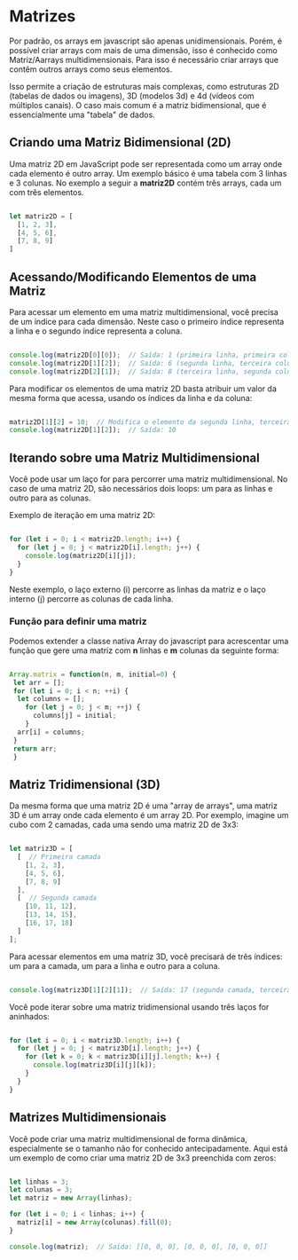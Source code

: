 # Matrizes

Por padrão, os arrays em javascript são apenas unidimensionais. Porém, é possível criar arrays com mais de uma dimensão, isso é conhecido como Matriz/Aarrays multidimensionais. Para isso é necessário criar arrays que contêm outros arrays como seus elementos. 

Isso permite a criação de estruturas mais complexas, como estruturas 2D (tabelas de dados ou imagens), 3D (modelos 3d) e 4d (vídeos com múltiplos canais). O caso mais comum é a matriz bidimensional, que é essencialmente uma "tabela" de dados.

## Criando uma Matriz Bidimensional (2D)

Uma matriz 2D em JavaScript pode ser representada como um array onde cada elemento é outro array. Um exemplo básico é uma tabela com 3 linhas e 3 colunas. No exemplo a seguir a **matriz2D** contém três arrays, cada um com três elementos.

```js

let matriz2D = [
  [1, 2, 3],
  [4, 5, 6],
  [7, 8, 9]
]

```

## Acessando/Modificando Elementos de uma Matriz

Para acessar um elemento em uma matriz multidimensional, você precisa de um índice para cada dimensão. Neste caso o primeiro índice representa a linha e o segundo índice representa a coluna.

```javascript

console.log(matriz2D[0][0]);  // Saída: 1 (primeira linha, primeira coluna)
console.log(matriz2D[1][2]);  // Saída: 6 (segunda linha, terceira coluna)
console.log(matriz2D[2][1]);  // Saída: 8 (terceira linha, segunda coluna)

```


Para modificar os elementos de uma matriz 2D basta atribuir um valor da mesma forma que acessa, usando os índices da linha e da coluna:

```javascript

matriz2D[1][2] = 10;  // Modifica o elemento da segunda linha, terceira coluna para 10
console.log(matriz2D[1][2]);  // Saída: 10

```
## Iterando sobre uma Matriz Multidimensional

Você pode usar um laço for para percorrer uma matriz multidimensional. No caso de uma matriz 2D, são necessários dois loops: um para as linhas e outro para as colunas.

Exemplo de iteração em uma matriz 2D:

```javascript

for (let i = 0; i < matriz2D.length; i++) {
  for (let j = 0; j < matriz2D[i].length; j++) {
    console.log(matriz2D[i][j]);
  }
}

```
Neste exemplo, o laço externo (i) percorre as linhas da matriz e o laço interno (j) percorre as colunas de cada linha.

### Função para definir uma matriz

Podemos extender a classe nativa Array do javascript para acrescentar uma função que gere uma matriz com **n** linhas e **m** colunas da seguinte forma: 

```js

Array.matrix = function(n, m, initial=0) {
 let arr = [];
 for (let i = 0; i < n; ++i) {
  let columns = [];
    for (let j = 0; j < m; ++j) {
      columns[j] = initial;
    }
  arr[i] = columns;
 }
 return arr;
 }

```

## Matriz Tridimensional (3D)

Da mesma forma que uma matriz 2D é uma "array de arrays", uma matriz 3D é um array onde cada elemento é um array 2D. Por exemplo, imagine um cubo com 2 camadas, cada uma sendo uma matriz 2D de 3x3:

```javascript

let matriz3D = [
  [  // Primeira camada
    [1, 2, 3],
    [4, 5, 6],
    [7, 8, 9]
  ],
  [  // Segunda camada
    [10, 11, 12],
    [13, 14, 15],
    [16, 17, 18]
  ]
];
```

Para acessar elementos em uma matriz 3D, você precisará de três índices: um para a camada, um para a linha e outro para a coluna.

```javascript

console.log(matriz3D[1][2][1]);  // Saída: 17 (segunda camada, terceira linha, segunda coluna)

```

Você pode iterar sobre uma matriz tridimensional usando três laços for aninhados:

```javascript

for (let i = 0; i < matriz3D.length; i++) {
  for (let j = 0; j < matriz3D[i].length; j++) {
    for (let k = 0; k < matriz3D[i][j].length; k++) {
      console.log(matriz3D[i][j][k]);
    }
  }
}
```

## Matrizes Multidimensionais 

Você pode criar uma matriz multidimensional de forma dinâmica, especialmente se o tamanho não for conhecido antecipadamente. Aqui está um exemplo de como criar uma matriz 2D de 3x3 preenchida com zeros:

```javascript

let linhas = 3;
let colunas = 3;
let matriz = new Array(linhas);

for (let i = 0; i < linhas; i++) {
  matriz[i] = new Array(colunas).fill(0);
}

console.log(matriz);  // Saída: [[0, 0, 0], [0, 0, 0], [0, 0, 0]]

```
